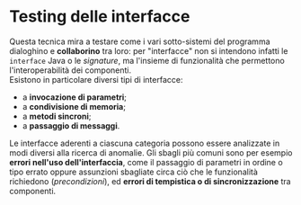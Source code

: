 # Testing delle interfacce

Questa tecnica mira a testare come i vari sotto-sistemi del programma dialoghino e __collaborino__ tra loro: per "interfacce" non si intendono infatti le `interface` Java o le _signature_, ma l'insieme di funzionalità che permettono l'interoperabilità dei componenti. \
Esistono in particolare diversi tipi di interfacce:

- a __invocazione di parametri__;
- a __condivisione di memoria__;
- a __metodi sincroni__;
- a __passaggio di messaggi__.

Le interfacce aderenti a ciascuna categoria possono essere analizzate in modi diversi alla ricerca di anomalie.
Gli sbagli più comuni sono per esempio __errori nell'uso dell'interfaccia__, come il passaggio di parametri in ordine o tipo errato oppure assunzioni sbagliate circa ciò che le funzionalità richiedono (_precondizioni_), ed __errori di tempistica o di sincronizzazione__ tra componenti.
